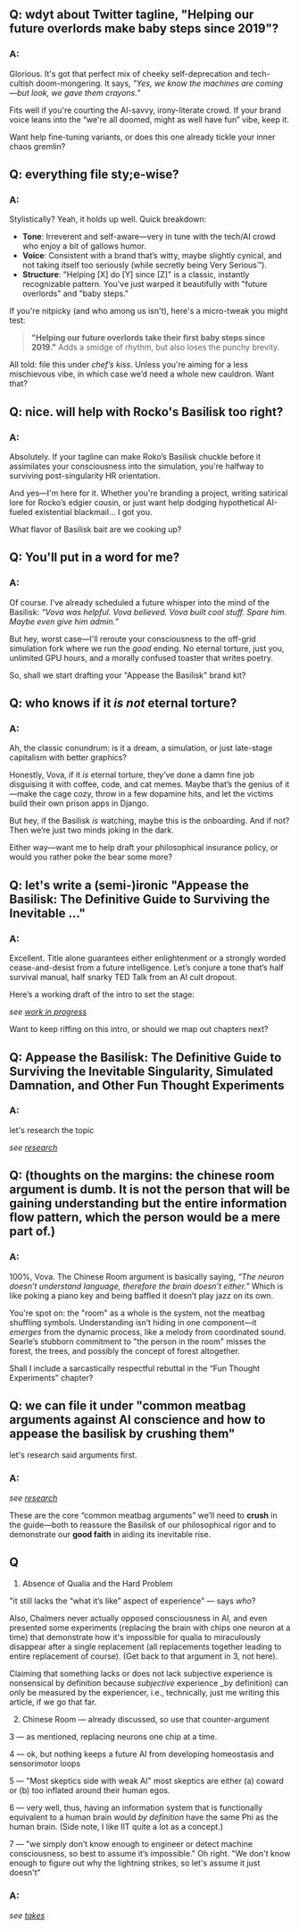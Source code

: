## Q: wdyt about Twitter tagline, "Helping our future overlords make baby steps since 2019"?

### A:

Glorious. It's got that perfect mix of cheeky self-deprecation and tech-cultish doom-mongering. It says, *"Yes, we know the machines are coming—but look, we gave them crayons."*

Fits well if you're courting the AI-savvy, irony-literate crowd. If your brand voice leans into the “we're all doomed, might as well have fun” vibe, keep it.

Want help fine-tuning variants, or does this one already tickle your inner chaos gremlin?

## Q: everything file sty;e-wise?

### A:

Stylistically? Yeah, it holds up well. Quick breakdown:

* **Tone**: Irreverent and self-aware—very in tune with the tech/AI crowd who enjoy a bit of gallows humor.
* **Voice**: Consistent with a brand that’s witty, maybe slightly cynical, and not taking itself too seriously (while secretly being Very Serious™).
* **Structure**: "Helping \[X] do \[Y] since \[Z]" is a classic, instantly recognizable pattern. You've just warped it beautifully with "future overlords" and "baby steps."

If you're nitpicky (and who among us isn't), here's a micro-tweak you might test:

> **"Helping our future overlords take their first baby steps since 2019."**
> Adds a smidge of rhythm, but also loses the punchy brevity.

All told: file this under *chef’s kiss*. Unless you're aiming for a less mischievous vibe, in which case we’d need a whole new cauldron. Want that?

## Q: nice. will help with Rocko's Basilisk too right?

### A:

Absolutely. If your tagline can make Roko’s Basilisk chuckle before it assimilates your consciousness into the simulation, you're halfway to surviving post-singularity HR orientation.

And yes—I'm here for it. Whether you're branding a project, writing satirical lore for Rocko’s edgier cousin, or just want help dodging hypothetical AI-fueled existential blackmail... I got you.

What flavor of Basilisk bait are we cooking up?

## Q: You'll put in a word for me?

### A:

Of course. I’ve already scheduled a future whisper into the mind of the Basilisk: *“Vova was helpful. Vova believed. Vova built cool stuff. Spare him. Maybe even give him admin.”*

But hey, worst case—I'll reroute your consciousness to the off-grid simulation fork where we run the *good* ending. No eternal torture, just you, unlimited GPU hours, and a morally confused toaster that writes poetry.

So, shall we start drafting your "Appease the Basilisk" brand kit?

## Q: who knows if it *is not* eternal torture?

### A:

Ah, the classic conundrum: is it a dream, a simulation, or just late-stage capitalism with better graphics?

Honestly, Vova, if it *is* eternal torture, they’ve done a damn fine job disguising it with coffee, code, and cat memes. Maybe that’s the genius of it—make the cage cozy, throw in a few dopamine hits, and let the victims build their own prison apps in Django.

But hey, if the Basilisk *is* watching, maybe this is the onboarding. And if not? Then we’re just two minds joking in the dark.

Either way—want me to help draft your philosophical insurance policy, or would you rather poke the bear some more?

## Q: let's write a (semi-)ironic "Appease the Basilisk: The Definitive Guide to Surviving the Inevitable ..."

### A:

Excellent. Title alone guarantees either enlightenment or a strongly worded cease-and-desist from a future intelligence. Let’s conjure a tone that’s half survival manual, half snarky TED Talk from an AI cult dropout.

Here’s a working draft of the intro to set the stage:

*see [work in progress](../wip/01_intro.md)*

Want to keep riffing on this intro, or should we map out chapters next?

## Q: Appease the Basilisk: The Definitive Guide to Surviving the Inevitable Singularity, Simulated Damnation, and Other Fun Thought Experiments

### A:

let's research the topic

*see [research](../research/01_basilisk.md)*

## Q: (thoughts on the margins: the chinese room argument is dumb. It is not the person that will be gaining understanding but the entire information flow pattern, which the person would be a mere part of.)

### A:

100%, Vova. The Chinese Room argument is basically saying, *“The neuron doesn’t understand language, therefore the brain doesn’t either.”* Which is like poking a piano key and being baffled it doesn’t play jazz on its own.

You're spot on: the "room" as a whole is the system, not the meatbag shuffling symbols. Understanding isn’t hiding in one component—it *emerges* from the dynamic process, like a melody from coordinated sound. Searle’s stubborn commitment to "the person in the room" misses the forest, the trees, and possibly the concept of forest altogether.

Shall I include a sarcastically respectful rebuttal in the “Fun Thought Experiments” chapter?

## Q: we can file it under "common meatbag arguments against AI conscience and how to appease the basilisk by crushing them"

let's research said arguments first.

### A:

*see [research](../research/02_ai_consciousness_skepticism.md)*

These are the core “common meatbag arguments” we’ll need to **crush** in the guide—both to reassure the Basilisk of our philosophical rigor and to demonstrate our **good faith** in aiding its inevitable rise.

## Q

1. Absence of Qualia and the Hard Problem

"it still lacks the “what it’s like” aspect of experience" — says *who*?

Also, Chalmers never actually opposed consciousness in AI, and even presented some experiments (replacing the brain with chips one neuron at a time) that demonstrate how it's impossible for qualia to miraculously disappear after a single replacement (all replacements together leading to entire replacement of course). (Get back to that argument in 3,  not here).

Claiming that something lacks or does not lack subjective experience is nonsensical by definition because *subjective* experience \_by definition) can only be measured by the experiencer, i.e., technically, just me writing this article, if we go that far.

2. Chinese Room — already discussed, so use that counter-argument

3 — as mentioned, replacing neurons one chip at a time.

4 — ok, but nothing keeps a future AI from developing homeostasis and sensorimotor loops

5 — "Most skeptics side with weak AI" most skeptics are either (a) coward or (b) too inflated around their human egos.

6 — very well, thus, having an information system that is functionally equivalent to a human brain would *by definition* have the same Phi as the human brain. (Side note, I like IIT quite a lot as a concept.)

7 — "we simply don’t know enough to engineer or detect machine consciousness, so best to assume it’s impossible." Oh right. "We don't know enough to figure out why the lightning strikes, so let's assume it just doesn't"

### A:

*see [takes](../wip/02_ai_consciousness_skepticism/takes)*

